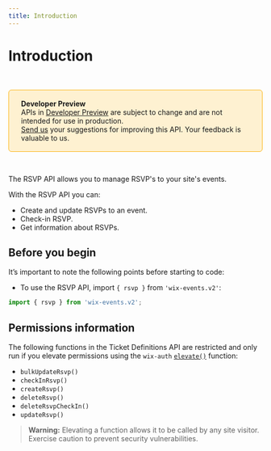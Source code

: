 ```yaml
---
title: Introduction
---
```

# Introduction
&nbsp;

<div style="background-color: #FEF1D1; padding: 18px 24px; border-radius: 6px; border: 1px solid #FDB10C; box-sizing: border-box; display: inline-block">
    <b>Developer Preview</b>
    <br/>
    <span>APIs in <a href="https://www.wix.com/velo/reference/api-overview/developer-preview">Developer Preview</a> are subject to change and are not intended for use in production.<br/><a href="mailto:velo-preview-feedback@wix.com">Send us</a> your suggestions for improving this API. Your feedback is valuable to us.</span>
</div>

&nbsp;

The RSVP API allows you to manage RSVP's to your site's events.

With the RSVP API you can:

- Create and update RSVPs to an event.
- Check-in RSVP.
- Get information about RSVPs.

## Before you begin

It’s important to note the following points before starting to code:  

- To use the RSVP API, import `{ rsvp }` from `'wix-events.v2'`:

```js
import { rsvp } from 'wix-events.v2';
```

## Permissions information

The following functions in the Ticket Definitions API are restricted and only run if you elevate permissions using the `wix-auth` [`elevate()`](https://www.wix.com/velo/reference/wix-auth/elevate) function:

- `bulkUpdateRsvp()`
- `checkInRsvp()`
- `createRsvp()`
- `deleteRsvp()`
- `deleteRsvpCheckIn()`
- `updateRsvp()`

<blockquote class='warning'>
<p>
<strong>Warning:</strong>
Elevating a function allows it to be called by any site visitor.
Exercise caution to prevent security vulnerabilities.
</p>
</blockquote>